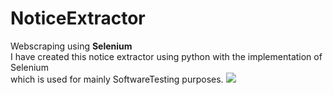 # NoticeExtractor
Webscraping using <b>Selenium</b><br>
I have created this notice extractor using python with the implementation of Selenium <br>
which is used for mainly SoftwareTesting purposes.
<img src="https://www.learntek.org/blog/wp-content/uploads/2018/05/Selenium-3-webdriver.jpg">
